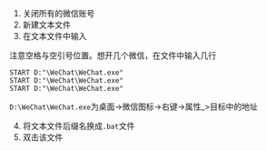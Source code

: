 1. 关闭所有的微信账号
2. 新建文本文件
3. 在文本文件中输入

注意空格与空引号位置。想开几个微信，在文件中输入几行

```shell
START D:"\WeChat\WeChat.exe"
START D:"\WeChat\WeChat.exe"
START D:"\WeChat\WeChat.exe"
```

`D:\WeChat\WeChat.exe`为桌面->微信图标->右键->属性_>目标中的地址

4. 将文本文件后缀名换成`.bat`文件
5. 双击该文件